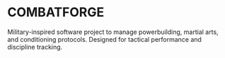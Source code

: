 # COMBATFORGE
Military-inspired software project to manage powerbuilding, martial arts, and conditioning protocols. Designed for tactical performance and discipline tracking.
